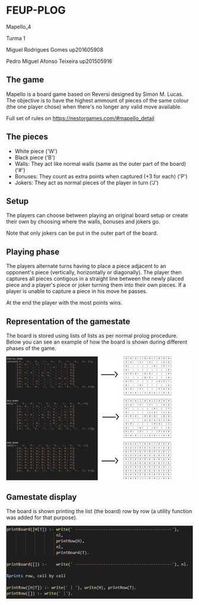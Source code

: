 # FEUP-PLOG

Mapello_4

Turma 1

Miguel Rodrigues Gomes up201605908

Pedro Miguel Afonso Teixeira  up201505916


## The game
Mapello is a board game based on Reversi designed by Simon M. Lucas. The objective is to have the highest ammount of pieces of the same colour (the one player chose) when there's no longer any valid move available. 

Full set of rules on https://nestorgames.com/#mapello_detail

## The pieces
 - White piece ('W')
 - Black piece ('B')
 - Walls: They act like normal walls (same as the outer part of the board) ('#')
 - Bonuses: They count as extra points when captured (+3 for each) ('P')
 - Jokers: They act as normal pieces of the player in turn ('J')


## Setup
The players can choose between playing an original board setup or create their own by choosing where the walls, bonuses and jokers go.

Note that only jokers can be put in the outer part of the board.

## Playing phase
The players alternate turns having to place a piece adjacent to an opponent's piece (vertically, horizontally or diagonally). The player then captures all pieces contigous in a straight line between the newly placed piece and a player's piece or joker turning them into their own pieces. If a player is unable to capture a piece in his move he passes.

At the end the player with the most points wins.

## Representation of the gamestate

The board is stored using lists of lists as per normal prolog procedure. Below you can see an example of how the board is shown during different phases of the game.

![All boardsd](https://github.com/omiguelgomes/FEUP-PLOG/blob/master/TI/allboardsinone.png?raw=true)
         
         

## Gamestate display

The board is shown printing the list (the board) row by row (a utility function was added for that purpose).

![Code to print board](https://raw.githubusercontent.com/omiguelgomes/FEUP-PLOG/master/TI/printingtheboard.PNG)




